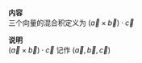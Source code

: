 **内容**  
三个向量的混合积定义为 $(\vec a \times \vec b)\cdot \vec c$  
  
**说明**  
$(\vec a \times \vec b)\cdot \vec c$ 记作 $(\vec a,\vec b,\vec c)$  
